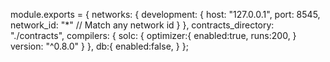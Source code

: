 
module.exports = {
  networks: {
    development: {
      host: "127.0.0.1",
      port: 8545,
      network_id: "*" // Match any network id
    }
  },
  contracts_directory: "./contracts",
  compilers: {
    solc: {
        optimizer:{
            enabled:true,
            runs:200,
        }
      version: "^0.8.0"
    }
  },
  db:{
    enabled:false,
  }
};
